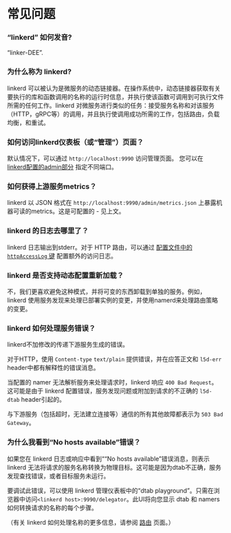 # 常见问题

### “linkerd” 如何发音?

“linker-DEE”.

### 为什么称为 linkerd?

linkerd 可以被认为是微服务的动态链接器。在操作系统中，动态链接器获取有关要执行的库和函数调用的名称的运行时信息，并执行使该函数可调用到可执行文件所需的任何工作。linkerd 对微服务进行类似的任务：接受服务名称和对该服务（HTTP，gRPC等）的调用，并且执行使调用成功所需的工作，包括路由，负载均衡，和重试。

### 如何访问linkerd仪表板（或“管理”）页面？

默认情况下，可以通过 `http://localhost:9990` 访问管理页面。 您可以在 [linkerd配置的admin部分](https://linkerd.io/config/1.1.3/linkerd#administrative-interface) 指定不同端口。

### 如何获得上游服务metrics？

linkerd 以 JSON 格式在 `http://localhost:9990/admin/metrics.json` 上暴露机器可读的metrics。这是可配置的 - 见上文。

### linkerd 的日志去哪里了？

linkerd 日志输出到stderr。对于 HTTP 路由，可以通过 [配置文件中的 `httpAccessLog` 键](https://linkerd.io/config/1.1.3/linkerd#http-1-1-protocol) 配置额外的访问日志。

### linkerd 是否支持动态配置重新加载？

不，我们更喜欢避免这种模式，并将可变的东西卸载到单独的服务。例如，linkerd 使用服务发现来处理已部署实例的变更，并使用namerd来处理路由策略的变更。

### linkerd 如何处理服务错误？

linkerd不加修改的传递下游服务生成的错误。

对于HTTP，使用 `Content-type` `text/plain` 提供错误，并在应答正文和 `l5d-err` header中都有解释性的错误消息。

当配置的 namer 无法解析服务来处理请求时，linkerd 响应 `400 Bad Request`。 这可能是由于 linkerd 配置错误，服务发现问题或附加到请求的不正确的 `l5d-dtab` header引起的。

与下游服务（包括超时，无法建立连接等）通信的所有其他故障都表示为 `503 Bad Gateway`。

### 为什么我看到“No hosts available”错误？

如果您在 linkerd 日志或响应中看到““No hosts available”错误消息，则表示 linkerd 无法将请求的服务名称转换为物理目标。这可能是因为dtab不正确，服务发现查找错误，或者目标服务未运行。

要调试此错误，可以使用 linkerd 管理仪表板中的“dtab playground”。只需在浏览器中访问`<linkerd host>:9990/delegator`。此UI将向您显示 dtab 和 namers 如何转换请求的名称的每个步骤。

（有关 linkerd 如何处理名称的更多信息，请参阅 [路由](../in-depth/routing.md) 页面。）

